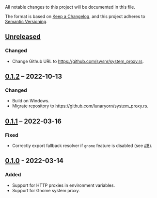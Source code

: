 All notable changes to this project will be documented in this file.

The format is based on [Keep a Changelog](https://keepachangelog.com/en/1.0.0/),
and this project adheres to [Semantic Versioning](https://semver.org/spec/v2.0.0.html).

## [Unreleased]

### Changed
- Change Github URL to <https://github.com/swsnr/system_proxy.rs>.

## [0.1.2] – 2022-10-13

### Changed
- Build on Windows.
- Migrate repository to <https://github.com/lunaryorn/system_proxy.rs>.

## [0.1.1] – 2022-03-16

### Fixed
- Correctly export fallback resolver if `gnome` feature is disabled (see [#8]).

[#8]: https://codeberg.org/flausch/system_proxy.rs/issues/8

## [0.1.0] - 2022-03-14

### Added
- Support for HTTP proxies in environment variables.
- Support for Gnome system proxy.

[Unreleased]: https://github.com/swsnr/system_proxy.rs/compare/v0.1.2...HEAD
[0.1.2]: https://github.com/swsnr/system_proxy.rs/compare/v0.1.1...v0.1.2
[0.1.1]: https://github.com/swsnr/system_proxy.rs/compare/v0.1.0...v0.1.1
[0.1.0]: https://github.com/swsnr/system_proxy.rs/releases/tag/v0.1.0

